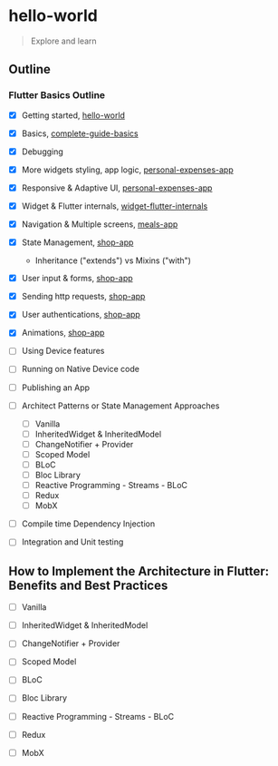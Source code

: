 # hello-world

> Explore and learn

## Outline

### Flutter Basics Outline

- [x] Getting started, [hello-world](/flutter/hello_world)
- [x] Basics, [complete-guide-basics](/flutter/complete_guide_basics)
- [x] Debugging
- [x] More widgets styling, app logic, [personal-expenses-app](/flutter/personal_expenses_app)
- [x] Responsive & Adaptive UI, [personal-expenses-app](/flutter/personal_expenses_app)
- [x] Widget & Flutter internals, [widget-flutter-internals](/flutter/widget_flutter_internals)
- [x] Navigation & Multiple screens, [meals-app](/flutter/meals_app)
- [x] State Management, [shop-app](/flutter/shop_app)
  - Inheritance ("extends") vs Mixins ("with")
- [x] User input & forms, [shop-app](/flutter/shop_app)
- [x] Sending http requests, [shop-app](/flutter/shop_app)
- [x] User authentications, [shop-app](/flutter/shop_app)
- [x] Animations, [shop-app](/flutter/shop_app)
- [ ] Using Device features
- [ ] Running on Native Device code
- [ ] Publishing an App
- [ ] Architect Patterns or State Management Approaches
  - [ ] Vanilla
  - [ ] InheritedWidget & InheritedModel
  - [ ] ChangeNotifier + Provider 
  - [ ] Scoped Model
  - [ ] BLoC
  - [ ] Bloc Library
  - [ ] Reactive Programming - Streams - BLoC
  - [ ] Redux
  - [ ] MobX
  
- [ ] Compile time Dependency Injection
- [ ] Integration and Unit testing



## How to Implement the Architecture in Flutter: Benefits and Best Practices
  - [ ] Vanilla
  - [ ] InheritedWidget & InheritedModel
  - [ ] ChangeNotifier + Provider 
  - [ ] Scoped Model
  - [ ] BLoC
  - [ ] Bloc Library
  - [ ] Reactive Programming - Streams - BLoC
  - [ ] Redux
  - [ ] MobX

